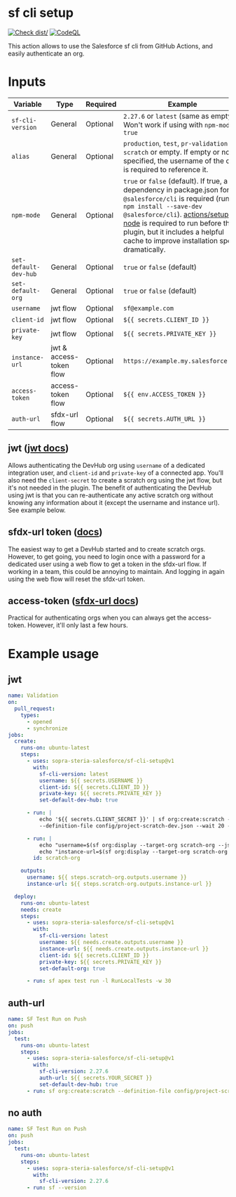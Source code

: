 # sf cli setup

[![Check dist/](https://github.com/sopra-steria-salesforce/sf-cli-setup/actions/workflows/check-dist.yml/badge.svg)](https://github.com/sopra-steria-salesforce/sf-cli-setup/actions/workflows/check-dist.yml)
[![CodeQL](https://github.com/sopra-steria-salesforce/sf-cli-setup/actions/workflows/codeql-analysis.yml/badge.svg)](https://github.com/sopra-steria-salesforce/sf-cli-setup/actions/workflows/codeql-analysis.yml)

This action allows to use the Salesforce sf cli from GitHub Actions, and easily authenticate an org.

# Inputs

| Variable              | Type                    | Required | Example                                                                                                                                                                                                                                                                                                                             | Documentation                                                                                                                                                                                         |
| --------------------- | ----------------------- | -------- | ----------------------------------------------------------------------------------------------------------------------------------------------------------------------------------------------------------------------------------------------------------------------------------------------------------------------------------- | ----------------------------------------------------------------------------------------------------------------------------------------------------------------------------------------------------- |
| `sf-cli-version`      | General                 | Optional | `2.27.6` or `latest` (same as empty). Won't work if using with `npm-mode: true`                                                                                                                                                                                                                                                     | [sf cli versions](https://www.npmjs.com/package/@salesforce/cli?activeTab=versions)                                                                                                                   |
| `alias`               | General                 | Optional | `production`, `test`, `pr-validation-scratch` or empty. If empty or not specified, the username of the org is required to reference it.                                                                                                                                                                                             | [sf cli versions](https://www.npmjs.com/package/@salesforce/cli?activeTab=versions)                                                                                                                   |
| `npm-mode`            | General                 | Optional | `true` or `false` (default). If true, a dependency in package.json for `@salesforce/cli` is required (run `npm install --save-dev @salesforce/cli`). [actions/setup-node](https://github.com/actions/setup-node) is required to run before this plugin, but it includes a helpful cache to improve installation speed dramatically. |                                                                                                                                                                                                       |
| `set-default-dev-hub` | General                 | Optional | `true` or `false` (default)                                                                                                                                                                                                                                                                                                         | [sf docs](https://developer.salesforce.com/docs/atlas.en-us.sfdx_dev.meta/sfdx_dev/sfdx_dev_cli_usernames_orgs.htm)                                                                                   |
| `set-default-org`     | General                 | Optional | `true` or `false` (default)                                                                                                                                                                                                                                                                                                         | [sf docs](https://developer.salesforce.com/docs/atlas.en-us.sfdx_dev.meta/sfdx_dev/sfdx_dev_cli_usernames_orgs.htm)                                                                                   |
| `username`            | jwt flow                | Optional | `sf@example.com`                                                                                                                                                                                                                                                                                                                    | [jwt docs](https://developer.salesforce.com/docs/atlas.en-us.sfdx_dev.meta/sfdx_dev/sfdx_dev_auth_jwt_flow.htm)                                                                                       |
| `client-id`           | jwt flow                | Optional | `${{ secrets.CLIENT_ID }}`                                                                                                                                                                                                                                                                                                          | [jwt docs](https://developer.salesforce.com/docs/atlas.en-us.sfdx_dev.meta/sfdx_dev/sfdx_dev_auth_jwt_flow.htm)                                                                                       |
| `private-key`         | jwt flow                | Optional | `${{ secrets.PRIVATE_KEY }}`                                                                                                                                                                                                                                                                                                        | [jwt docs](https://developer.salesforce.com/docs/atlas.en-us.sfdx_dev.meta/sfdx_dev/sfdx_dev_auth_jwt_flow.htm)                                                                                       |
| `instance-url`        | jwt & access-token flow | Optional | `https://example.my.salesforce.com`                                                                                                                                                                                                                                                                                                 | [access-token docs](https://developer.salesforce.com/docs/atlas.en-us.sfdx_cli_reference.meta/sfdx_cli_reference/cli_reference_org_commands_unified.htm#cli_reference_org_login_access-token_unified) |
| `access-token`        | access-token flow       | Optional | `${{ env.ACCESS_TOKEN }}`                                                                                                                                                                                                                                                                                                           | [access-token docs](https://developer.salesforce.com/docs/atlas.en-us.sfdx_cli_reference.meta/sfdx_cli_reference/cli_reference_org_commands_unified.htm#cli_reference_org_login_access-token_unified) |
| `auth-url`            | sfdx-url flow           | Optional | `${{ secrets.AUTH_URL }}`                                                                                                                                                                                                                                                                                                           | [sfdx-url docs](https://developer.salesforce.com/docs/atlas.en-us.sfdx_cli_reference.meta/sfdx_cli_reference/cli_reference_org_commands_unified.htm#cli_reference_org_login_sfdx-url_unified)         |

## jwt ([jwt docs](https://developer.salesforce.com/docs/atlas.en-us.sfdx_dev.meta/sfdx_dev/sfdx_dev_auth_jwt_flow.htm))

Allows authenticating the DevHub org using `username` of a dedicated integration user, and `client-id` and `private-key`
of a connected app. You'll also need the `client-secret` to create a scratch org using the jwt flow, but it's not needed
in the plugin. The benefit of authenticating the DevHub using jwt is that you can re-authenticate any active scratch org
without knowing any information about it (except the username and instance url). See example below.

## sfdx-url token ([docs](https://developer.salesforce.com/docs/atlas.en-us.sfdx_cli_reference.meta/sfdx_cli_reference/cli_reference_org_commands_unified.htm#cli_reference_org_login_sfdx-url_unified))

The easiest way to get a DevHub started and to create scratch orgs. However, to get going, you need to login once with a
password for a dedicated user using a web flow to get a token in the sfdx-url flow. If working in a team, this could be
annoying to maintain. And logging in again using the web flow will reset the sfdx-url token.

## access-token ([sfdx-url docs](https://developer.salesforce.com/docs/atlas.en-us.sfdx_cli_reference.meta/sfdx_cli_reference/cli_reference_org_commands_unified.htm#cli_reference_org_login_sfdx-url_unified))

Practical for authenticating orgs when you can always get the access-token. However, it'll only last a few hours.

# Example usage

## jwt

```yaml
name: Validation
on:
  pull_request:
    types:
      - opened
      - synchronize
jobs:
  create:
    runs-on: ubuntu-latest
    steps:
      - uses: sopra-steria-salesforce/sf-cli-setup@v1
        with:
          sf-cli-version: latest
          username: ${{ secrets.USERNAME }}
          client-id: ${{ secrets.CLIENT_ID }}
          private-key: ${{ secrets.PRIVATE_KEY }}
          set-default-dev-hub: true

      - run: |
          echo '${{ secrets.CLIENT_SECRET }}' | sf org:create:scratch --client-id ${{ secrets.CLIENT_ID }}
          --definition-file config/project-scratch-dev.json --wait 20 --alias scratch-org

      - run: |
          echo "username=$(sf org:display --target-org scratch-org --json | jq -r '.result.username')" >> $GITHUB_OUTPUT
          echo "instance-url=$(sf org:display --target-org scratch-org --json | jq -r '.result.instanceUrl')" >> $GITHUB_OUTPUT
        id: scratch-org

    outputs:
      username: ${{ steps.scratch-org.outputs.username }}
      instance-url: ${{ steps.scratch-org.outputs.instance-url }}

  deploy:
    runs-on: ubuntu-latest
    needs: create
    steps:
      - uses: sopra-steria-salesforce/sf-cli-setup@v1
        with:
          sf-cli-version: latest
          username: ${{ needs.create.outputs.username }}
          instance-url: ${{ needs.create.outputs.instance-url }}
          client-id: ${{ secrets.CLIENT_ID }}
          private-key: ${{ secrets.PRIVATE_KEY }}
          set-default-org: true

      - run: sf apex test run -l RunLocalTests -w 30
```

## auth-url

```yaml
name: SF Test Run on Push
on: push
jobs:
  test:
    runs-on: ubuntu-latest
    steps:
      - uses: sopra-steria-salesforce/sf-cli-setup@v1
        with:
          sf-cli-version: 2.27.6
          auth-url: ${{ secrets.YOUR_SECRET }}
          set-default-dev-hub: true
      - run: sf org:create:scratch --definition-file config/project-scratch-dev.json --wait 20 --alias scratch-org
```

## no auth

```yaml
name: SF Test Run on Push
on: push
jobs:
  test:
    runs-on: ubuntu-latest
    steps:
      - uses: sopra-steria-salesforce/sf-cli-setup@v1
        with:
          sf-cli-version: 2.27.6
      - run: sf --version
```
